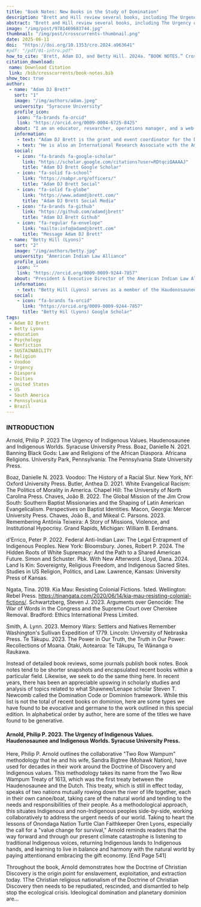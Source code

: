 ```yaml
---
title: "Book Notes: New Books in the Study of Domination"
description: "Brett and Hill review several books, including The Urgency of Indigenous Values by Philip P. Arnold"
abstract: "Brett and Hill review several books, including The Urgency of Indigenous Values by Philip P. Arnold, Banning Black Gods: Law and Religions of the African Diaspora by Danielle N. Boaz and Voodoo: The History of a Racial Slur by Danielle N. Boaz."
image: "/img/post/9781469683744.jpg"
thumbnail: "/img/post/crosscurrents-thumbnail.png"
date: 2025-06-11
doi:  "https://doi.org/10.1353/cro.2024.a963641"
#pdf: "/pdf/01-intro.pdf"
how_to_cite: 'Brett, Adam DJ, and Betty Hill. 2024a. “BOOK NOTES.” Cross Currents 74 (4): 541–50.'
citation_download: 
 name: Download Citation
 link: /bib/crosscurrents/book-notes.bib
show_toc: true
author: 
 - name: "Adam DJ Brett"
   sort: "1"
   image: "/img/authors/adam.jpeg"
   university: "Syracuse University"
   profile_icon: 
    icon: "fa-brands fa-orcid"
    link: "https://orcid.org/0009-0004-6725-8425"
   about: "I am an educator, researcher, operations manager, and a web developer."
   information: 
    - text: "Adam DJ Brett is the grant and event coordinator for the Doctrine of Discovery Project, funded by the Henry Luce Grant “200 Years of Johnson v. M’Intosh” and supported by the Indigenous Values Initiative and Syracuse University."
    - text: "He is also an International Research Associate with the American Indian Law Alliance and an adjunct professor of religion at Syracuse University."
   social:
    - icon: "fa-brands fa-google-scholar"
      link: "https://scholar.google.com/citations?user=RDtqciQAAAAJ"
      title: "Adam DJ Brett Google Scholar"
    - icon: "fa-solid fa-school"
      link: "https://nabpr.org/officers/"
      title: "Adam DJ Brett Social"
    - icon: "fa-solid fa-globe"
      link: "https://www.adamdjbrett.com/"
      title: "Adam DJ Brett Social Media"
    - icon: "fa-brands fa-github"
      link: "https://github.com/adamdjbrett"
      title: "Adam DJ Brett Github"
    - icon: "fa-regular fa-envelope"
      link: "mailto:info@adamdjbrett.com"
      title: "Message Adam DJ Brett"
 - name: "Betty Hill (Lyons)"
   sort: "2"
   image: "/img/authors/betty.jpg"
   university: "American Indian Law Alliance"
   profile_icon: 
    icon: ""
    link: "https://orcid.org/0009-0009-9244-7857"
   about: "President & Executive Director of the American Indian Law Alliance (AILA), is an Indigenous and environmental activist and citizen of the Onondaga Nation. Betty has worked for the Onondaga Nation for over 20 years."
   information: 
    - text: "Betty Hill (Lyons) serves as a member of the Haudenosaunee External Relations Committee and has been an active participant at the annual United Nations Permanent Forum on Indigenous Issues (UNPFII) since the first session in 2001 as a delegate of the Onondaga Nation. Betty attended Cazenovia College and is a Bryant Stratton College Graduate of the Paralegal Program."
   social:
    - icon: "fa-brands fa-orcid"
      link: "https://orcid.org/0009-0009-9244-7857"
      title: "Betty Hil (Lyons) Google Scholar"
tags: 
 - Adam DJ Brett
 - Betty Lyons
 - education 
 - Psychology
 - Nonfiction
 - SUSTAINABILITY
 - Religion
 - Voodoo
 - Urgency
 - Diaspora
 - Deities
 - United States
 - US
 - South America
 - Pennsylvania
 - Brazil
---
```


### INTRODUCTION

Arnold, Philip P. 2023 The Urgency of Indigenous Values. Haudenosaunee and Indigenous Worlds. Syracuse University Press.
Boaz, Danielle N. 2021. Banning Black Gods: Law and Religions of the African Diaspora. Africana Religions. University Park, Pennsylvania: The Pennsylvania State University Press.

Boaz, Danielle N. 2023. Voodoo: The History of a Racial Slur. New York, NY: Oxford University Press.
Butler, Anthea D. 2021. White Evangelical Racism: The Politics of Morality in America. Chapel Hill: The University of North Carolina Press.
Chaves, João B. 2022. The Global Mission of the Jim Crow South: Southern Baptist Missionaries and the Shaping of Latin American Evangelicalism. Perspectives on Baptist Identities. Macon, Georgia: Mercer University Press.
Chaves, João B., and Mikeal C. Parsons. 2023. Remembering Antônia Teixeira: A Story of Missions, Violence, and Institutional Hypocrisy. Grand Rapids, Michigan: William B. Eerdmans.

d'Errico, Peter P. 2022. Federal Anti-Indian Law: The Legal Entrapment of Indigenous Peoples. New York: Bloomsbury.
Jones, Robert P. 2024. The Hidden Roots of White Supremacy: And the Path to a Shared American Future. Simon and Schuster. Pbk. With New Afterword.
Lloyd, Dana. 2024. Land Is Kin: Sovereignty, Religious Freedom, and Indigenous Sacred Sites. Studies in US Religion, Politics, and Law. Lawrence, Kansas: University Press of Kansas.

Ngata, Tina. 2019. Kia Mau: Resisting Colonial Fictions. 1sted. Wellington: Rebel Press. https://tinangata.com/2020/06/14/kia-mau-resisting-colonial-fictions/.
Schwartzberg, Steven J. 2023. Arguments over Genocide: The War of Words in the Congress and the Supreme Court over Cherokee Removal. Bradford: Ethics International Press Limited.

Smith, A. Lynn. 2023. Memory Wars: Settlers and Natives Remember Washington's Sullivan Expedition of 1779. Lincoln: University of Nebraska Press.
Te Tākupu. 2023. The Power in Our Truth, the Truth in Our Power: Recollections of Moana. Ōtaki, Aotearoa: Te Tākupu, Te Wānanga o Raukawa.

Instead of detailed book reviews, some journals publish book notes. Book notes tend to be shorter snapshots and encapsulated recent books within a particular field. Likewise, we seek to do the same thing here. In recent years, there has been an appreciable upswing in scholarly studies and analysis of topics related to what Shawnee/Lenape scholar Steven T. Newcomb called the Domination Code or Dominion framework. While this list is not the total of recent books on dominion, here are some types we have found to be evocative and germane to the work outlined in this special edition. In alphabetical order by author, here are some of the titles we have found to be generative.

#### Arnold, Philip P. 2023. The Urgency of Indigenous Values. Haudenosaunee and Indigenous Worlds. Syracuse University Press.

Here, Philip P. Arnold outlines the collaborative "Two Row Wampum" methodology that he and his wife, Sandra Bigtree (Mohawk Nation), have used for decades in their work around the Doctrine of Discovery and Indigenous values. This methodology takes its name from the Two Row Wampum Treaty of 1613, which was the first treaty between the Haudenosaunee and the Dutch. This treaty, which is still in effect today, speaks of two nations mutually rowing down the river of life together, each in their own canoe/boat, taking care of the natural world and tending to the needs and responsibilities of their people. As a methodological approach, this situates Indigenous and non-Indigenous peoples side-by-side, working collaboratively to address the urgent needs of our world. Taking to heart the lessons of Onondaga Nation Turtle Clan Faithkeeper Oren Lyons, especially the call for a "value change for survival," Arnold reminds readers that the way forward and through our present climate catastrophe is listening to traditional Indigenous voices, returning Indigenous lands to Indigenous hands, and learning to live in balance and harmony with the natural world by paying attentionand embracing the gift economy. [End Page 541]

Throughout the book, Arnold demonstrates how the Doctrine of Christian Discovery is the origin point for enslavement, exploitation, and extraction today. 1The Christian religious nationalism of the Doctrine of Christian Discovery then needs to be repudiated, rescinded, and dismantled to help stop the ecological crisis. Ideological domination and planetary dominion are...
